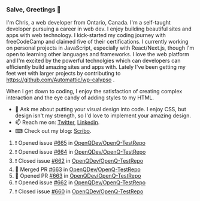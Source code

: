 ### Salve, Greetings 👋

I'm Chris, a web developer from Ontario, Canada. I'm a self-taught developer pursuing a career in web dev. I enjoy building beautiful sites and apps with web technology.
I kick-started my coding journey with freeCodeCamp and claimed five of their certifications.  I currently working on personal projects in JavaScript, especially with React/Next.js, though I'm open to learning other languages and frameworks. I love the web platform and I'm excited by the powerful technolgies which can developers can efficiently build amazing sites and apps with. Lately I've been getting my feet wet with larger projects by contributing to https://github.com/Automattic/wp-calypso .

When I get down to coding, I enjoy the satisfaction of creating complex interaction and the eye candy of adding styles to my HTML. 

- 💬 Ask me about putting your visual design into code. I enjoy CSS, but design isn't my strength, so I'd love to implement your amazing design.
- 📫 Reach me on: [Twitter](https://twitter.com/Christo28120856), [Linkedin](https://www.linkedin.com/in/christopher-stevers-07b9a5204/).
- ⌨ Check out my blog: [Scribo](https://christopherstevers.cf).
<!--
**Christopher-Stevers/Christopher-Stevers** is a ✨ _special_ ✨ repository because its `README.md` (this file) appears on your GitHub profile.

Here are some ideas to get you started:

- 🔭 I’m currently working on ...
- 🌱 I’m currently learning ...
- 👯 I’m looking to collaborate on ...
- 🤔 I’m looking for help with ...
- 😄 Pronouns: ...
- ⚡ Fun fact: ...
-->

<!--START_SECTION:activity-->
1. ❗️ Opened issue [#665](https://github.com/OpenQDev/OpenQ-TestRepo/issues/665) in [OpenQDev/OpenQ-TestRepo](https://github.com/OpenQDev/OpenQ-TestRepo)
2. ❗️ Opened issue [#664](https://github.com/OpenQDev/OpenQ-TestRepo/issues/664) in [OpenQDev/OpenQ-TestRepo](https://github.com/OpenQDev/OpenQ-TestRepo)
3. ❗️ Closed issue [#662](https://github.com/OpenQDev/OpenQ-TestRepo/issues/662) in [OpenQDev/OpenQ-TestRepo](https://github.com/OpenQDev/OpenQ-TestRepo)
4. 🎉 Merged PR [#663](https://github.com/OpenQDev/OpenQ-TestRepo/pull/663) in [OpenQDev/OpenQ-TestRepo](https://github.com/OpenQDev/OpenQ-TestRepo)
5. 💪 Opened PR [#663](https://github.com/OpenQDev/OpenQ-TestRepo/pull/663) in [OpenQDev/OpenQ-TestRepo](https://github.com/OpenQDev/OpenQ-TestRepo)
6. ❗️ Opened issue [#662](https://github.com/OpenQDev/OpenQ-TestRepo/issues/662) in [OpenQDev/OpenQ-TestRepo](https://github.com/OpenQDev/OpenQ-TestRepo)
7. ❗️ Closed issue [#660](https://github.com/OpenQDev/OpenQ-TestRepo/issues/660) in [OpenQDev/OpenQ-TestRepo](https://github.com/OpenQDev/OpenQ-TestRepo)
<!--END_SECTION:activity-->
